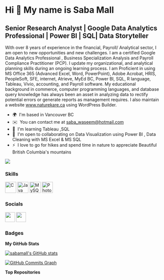 Hi 👋 My name is Saba Mall
==========================

Senior Research Analyst | Google Data Analytics Professional | Power BI | SQL| Data Storyteller
-----------------------------------------------------------------------------------------------

With over 8 years of experience in the financial, Payroll/ Analytical sector, I am open to new opportunities and new challenges. I am a certified Google Data Analytics Professional , Business Specialization Analysis and Payroll Compliance Practitioner (PCP). I update my organizational, and analytical planning skills during an ongoing learning process. I am Proficient in using MS Office 365 (Advanced Excel, Word, PowerPoint), Adobe Acrobat, HRIS, PeopleSoft, SFE, internet, Atrieve, MyEd BC, Power BI, SQL, R language, Tableau, Vivio, accounting, and Payroll software. My educational background in commerce, computer programming languages, and database query knowledge has always been an asset in analyzing data to rectify potential errors or generate reports as management requires. I also maintain a website www.naturekare.ca using WordPress Builder.

* 🌍  I'm based in Vancouver BC
* ✉️  You can contact me at [saba\_waseem@hotmail.com](mailto:saba_waseem@hotmail.com)
* 🧠  I'm learning Tableau ,SQL
* 🤝  I'm open to collaborating on Data Visualization using Power BI , Data Cleaning with MS Excel & MS SQL
* ⚡  I love to go for hikes and spend time in nature to appreciate Beautiful British Columbia's mountains

<a href="https://www.github.com/sabamall" target="_blank" rel="noreferrer"><img
src="https://img.shields.io/github/followers/sabamall?logo=github&style=for-the-badge&color=000000&labelColor=ffffff" /></a>

### Skills


<p align="left">
<a href="https://docs.microsoft.com/en-us/cpp/?view=msvc-170" target="_blank" rel="noreferrer"><img src="https://raw.githubusercontent.com/danielcranney/readme-generator/main/public/icons/skills/c-colored.svg" width="36" height="36" alt="C" /></a>
<a href="https://www.oracle.com/java/" target="_blank" rel="noreferrer"><img src="https://raw.githubusercontent.com/danielcranney/readme-generator/main/public/icons/skills/java-colored.svg" width="36" height="36" alt="Java" /></a>
<a href="https://www.mysql.com/" target="_blank" rel="noreferrer"><img src="https://raw.githubusercontent.com/danielcranney/readme-generator/main/public/icons/skills/mysql-colored.svg" width="36" height="36" alt="MySQL" /></a>
<a href="https://www.adobe.com/uk/products/photoshop.html" target="_blank" rel="noreferrer"><img src="https://raw.githubusercontent.com/danielcranney/readme-generator/main/public/icons/skills/photoshop-colored.svg" width="36" height="36" alt="Photoshop" /></a>
</p>


### Socials

<p align="left"> <a href="https://www.github.com/sabamall" target="_blank" rel="noreferrer"><img src="https://raw.githubusercontent.com/danielcranney/readme-generator/main/public/icons/socials/github.svg" width="32" height="32" /></a> <a href="https://www.linkedin.com/in/sabapaulmall" target="_blank" rel="noreferrer"><img src="https://raw.githubusercontent.com/danielcranney/readme-generator/main/public/icons/socials/linkedin.svg" width="32" height="32" /></a></p>

### Badges

<b>My GitHub Stats</b>

<a href="http://www.github.com/sabamall"><img src="https://github-readme-stats.vercel.app/api?username=sabamall&show_icons=true&hide=&count_private=true&title_color=0891b2&text_color=000000&icon_color=000000&bg_color=ffffff&hide_border=true&show_icons=true" alt="sabamall's GitHub stats" /></a>

<a href="http://www.github.com/sabamall"><img src="https://activity-graph.herokuapp.com/graph?username=sabamall&bg_color=ffffff&color=000000&line=000000&point=000000&area_color=ffffff&area=true&hide_border=true&custom_title=GitHub%20Commits%20Graph" alt="GitHub Commits Graph" /></a>

<b>Top Repositories</b>

<div width="100%" align="center"></div><br /><br /><br /><br /><br /><br /><br />
